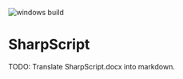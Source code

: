 ![windows build](https://github.com/menees/SharpScript/workflows/windows%20build/badge.svg)

# SharpScript
TODO: Translate SharpScript.docx into markdown.